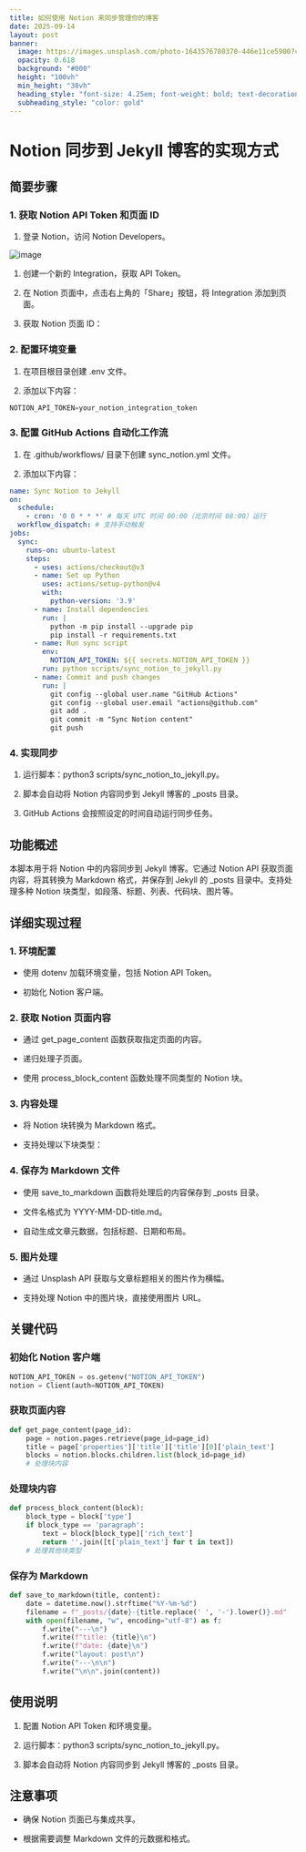 ```yaml
---
title: 如何使用 Notion 来同步管理你的博客
date: 2025-09-14
layout: post
banner:
  image: https://images.unsplash.com/photo-1643576780370-446e11ce5900?crop=entropy&cs=tinysrgb&fit=max&fm=jpg&ixid=M3w2OTIwMzJ8MHwxfHJhbmRvbXx8fHx8fHx8fDE3NTc4NTkzNzB8&ixlib=rb-4.1.0&q=80&w=1080
  opacity: 0.618
  background: "#000"
  height: "100vh"
  min_height: "38vh"
  heading_style: "font-size: 4.25em; font-weight: bold; text-decoration: underline"
  subheading_style: "color: gold"
---
```


# Notion 同步到 Jekyll 博客的实现方式

## 简要步骤

### 1. 获取 Notion API Token 和页面 ID

1. 登录 Notion，访问 Notion Developers。

![image](https://prod-files-secure.s3.us-west-2.amazonaws.com/a7a0cc5a-89b9-4cda-8686-1fba0ca52f40/d19c1afe-dea5-4312-9333-786b0ba83054/image.png?X-Amz-Algorithm=AWS4-HMAC-SHA256&X-Amz-Content-Sha256=UNSIGNED-PAYLOAD&X-Amz-Credential=ASIAZI2LB466WZ6XWHAR%2F20250914%2Fus-west-2%2Fs3%2Faws4_request&X-Amz-Date=20250914T141609Z&X-Amz-Expires=3600&X-Amz-Security-Token=IQoJb3JpZ2luX2VjEOb%2F%2F%2F%2F%2F%2F%2F%2F%2F%2FwEaCXVzLXdlc3QtMiJHMEUCIB3Gnvo3%2FjYntXgVl1eRzeZhzpazJytAsmyrUWAaFepYAiEAqQuRjs8ufhLy9A63dhrdwcoAvCtktSpHJnSFPU5pONYq%2FwMIXhAAGgw2Mzc0MjMxODM4MDUiDFTbOW%2Fc1T5C9S9zmSrcA8bYu7MRnriLx68sRso9NRoYV2zMeHxvFbC0wdlOFdcAJLuFdmUa2sNt9tuK%2BFgr1I5Xiw1I01lXjWEXlB%2BD7qbRITbQTXKoXy44V6Ji2EUq9UvcXQ3fV7dMsLULLfMUgiDDIaVgMKZrna0JykYdSA3bmMnzKaKBVLxirdjE2zj%2FHf%2BIDG1tX%2B0AvCSjRr5VXhDADOARejVBgyEromxJBgxpS8BLxPEI5IG7Qz8cnV6k9MtTcRtuk%2Fv%2BFIkP2cccTwj%2FgnTNRMpB4CHMtNUR6phD4eCvnuWaxCBxhyXXuY0SgJDYXZbKyqGVUVSM4t5NvgkcFGAey8hRA8KjcXdGCjrTUE71cWaIM9Yup%2B3BUapZhYuevFHBY%2BsbNCN0Ku0XWvRYTaDfdPrc5kfOU8jzjurxHERuTnfi%2FT0aS6Uc9ujO%2BXFl9CTxNACdoMgnEUIXtMCD0zU%2BSwC5IZx1prXd7vFyC7pA1w7tb%2BHfuAmkj%2Bz%2Ftx%2BUZwUv6ou8BWv20AxMATFnc7uciH4hBvtovB%2Ba4mhryglgwnYMtqGEmz%2Fi%2BbxXxQuwOFlEWQ0LoBU8oZZkna4ORySROqqAqnXn1kzpUZU0v74LEsDU%2FQPOB4fGyhRH4pE0cOukET8zOc4RMP2Cm8YGOqUBZAxz%2FV0GIgO4no4rl409FJ7dfdJ0gqhr%2BRnuBIZEpGRPmrZKaCzhncQ%2B9BC%2FXkBIuSdwwKJf5x2fp5pIztwrc69dXK49iGvuyZxnz8fHCsGLppjV%2FULXqNWx8p%2BEMqLC2iBoWOcQxnDsRvO7%2B7bWJidwkIgkngU%2FbMMPxPGAPNQMi2lwNWvbAeHLI35mI1fRKjaW6FynRWhRij5C9MoA7EhrcG9R&X-Amz-Signature=a9a686ba04ccb0132c57c39fde7598ed86026de29974c97a88f0a85445eb464f&X-Amz-SignedHeaders=host&x-amz-checksum-mode=ENABLED&x-id=GetObject)

1. 创建一个新的 Integration，获取 API Token。

1. 在 Notion 页面中，点击右上角的「Share」按钮，将 Integration 添加到页面。

1. 获取 Notion 页面 ID：


### 2. 配置环境变量

1. 在项目根目录创建 .env 文件。

1. 添加以下内容：

```javascript
NOTION_API_TOKEN=your_notion_integration_token
```

### 3. 配置 GitHub Actions 自动化工作流

1. 在 .github/workflows/ 目录下创建 sync_notion.yml 文件。

1. 添加以下内容：

```yaml
name: Sync Notion to Jekyll
on:
  schedule:
    - cron: '0 0 * * *' # 每天 UTC 时间 00:00（北京时间 08:00）运行
  workflow_dispatch: # 支持手动触发
jobs:
  sync:
    runs-on: ubuntu-latest
    steps:
      - uses: actions/checkout@v3
      - name: Set up Python
        uses: actions/setup-python@v4
        with:
          python-version: '3.9'
      - name: Install dependencies
        run: |
          python -m pip install --upgrade pip
          pip install -r requirements.txt
      - name: Run sync script
        env:
          NOTION_API_TOKEN: ${{ secrets.NOTION_API_TOKEN }}
        run: python scripts/sync_notion_to_jekyll.py
      - name: Commit and push changes
        run: |
          git config --global user.name "GitHub Actions"
          git config --global user.email "actions@github.com"
          git add .
          git commit -m "Sync Notion content"
          git push
```

### 4. 实现同步

1. 运行脚本：python3 scripts/sync_notion_to_jekyll.py。

1. 脚本会自动将 Notion 内容同步到 Jekyll 博客的 _posts 目录。

1. GitHub Actions 会按照设定的时间自动运行同步任务。

## 功能概述

本脚本用于将 Notion 中的内容同步到 Jekyll 博客。它通过 Notion API 获取页面内容，将其转换为 Markdown 格式，并保存到 Jekyll 的 _posts 目录中。支持处理多种 Notion 块类型，如段落、标题、列表、代码块、图片等。

## 详细实现过程

### 1. 环境配置

- 使用 dotenv 加载环境变量，包括 Notion API Token。

- 初始化 Notion 客户端。

### 2. 获取 Notion 页面内容

- 通过 get_page_content 函数获取指定页面的内容。

- 递归处理子页面。

- 使用 process_block_content 函数处理不同类型的 Notion 块。

### 3. 内容处理

- 将 Notion 块转换为 Markdown 格式。

- 支持处理以下块类型：


### 4. 保存为 Markdown 文件

- 使用 save_to_markdown 函数将处理后的内容保存到 _posts 目录。

- 文件名格式为 YYYY-MM-DD-title.md。

- 自动生成文章元数据，包括标题、日期和布局。

### 5. 图片处理

- 通过 Unsplash API 获取与文章标题相关的图片作为横幅。

- 支持处理 Notion 中的图片块，直接使用图片 URL。

## 关键代码

### 初始化 Notion 客户端

```python
NOTION_API_TOKEN = os.getenv("NOTION_API_TOKEN")
notion = Client(auth=NOTION_API_TOKEN)
```

### 获取页面内容

```python
def get_page_content(page_id):
    page = notion.pages.retrieve(page_id=page_id)
    title = page['properties']['title']['title'][0]['plain_text']
    blocks = notion.blocks.children.list(block_id=page_id)
    # 处理块内容
```

### 处理块内容

```python
def process_block_content(block):
    block_type = block['type']
    if block_type == 'paragraph':
        text = block[block_type]['rich_text']
        return ''.join([t['plain_text'] for t in text])
    # 处理其他块类型
```

### 保存为 Markdown

```python
def save_to_markdown(title, content):
    date = datetime.now().strftime("%Y-%m-%d")
    filename = f"_posts/{date}-{title.replace(' ', '-').lower()}.md"
    with open(filename, "w", encoding="utf-8") as f:
        f.write("---\n")
        f.write(f"title: {title}\n")
        f.write(f"date: {date}\n")
        f.write("layout: post\n")
        f.write("---\n\n")
        f.write("\n\n".join(content))
```

## 使用说明

1. 配置 Notion API Token 和环境变量。

1. 运行脚本：python3 scripts/sync_notion_to_jekyll.py。

1. 脚本会自动将 Notion 内容同步到 Jekyll 博客的 _posts 目录。

## 注意事项

- 确保 Notion 页面已与集成共享。

- 根据需要调整 Markdown 文件的元数据和格式。